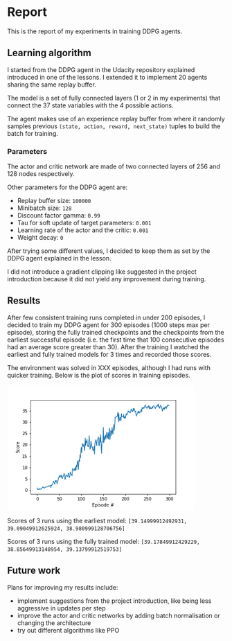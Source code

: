 # Report
This is the report of my experiments in training DDPG agents. 

## Learning algorithm
I started from the DDPG agent in the Udacity repository explained introduced in one of the lessons. I extended it to implement 20 agents sharing the same replay buffer.

The model is a set of fully connected layers (1 or 2 in my experiments) that connect the 37 state variables with the 4 possible actions.

The agent makes use of an experience replay buffer from where it randomly samples previous `(state, action, reward, next_state)` tuples to build the batch for training.

### Parameters
The actor and critic network are made of two connected layers of 256 and 128 nodes respectively.

Other parameters for the DDPG agent are:
- Replay buffer size: `100000`
- Minibatch size: `128`
- Discount factor gamma: `0.99`
- Tau for soft update of target parameters: `0.001`
- Learning rate of the actor and the critic: `0.001`
- Weight decay: `0`

After trying some different values, I decided to keep them as set by the DDPG agent explained in the lesson.

I did not introduce a gradient clipping like suggested in the project introduction because it did not yield any improvement during training.

## Results
After few consistent training runs completed in under 200 episodes, I decided to train my DDPG agent for 300 episodes (1000 steps max per episode), storing the fully trained checkpoints and the checkpoints from the earliest successful episode (i.e. the first time that 100 consecutive episodes had an average score greater than 30). After the training I watched the earliest and fully trained models for 3 times and recorded those scores.

The environment was solved in XXX episodes, although I had runs with quicker training. Below is the plot of scores in training episodes.

![](layers-256-128.png)

Scores of 3 runs using the earliest model: `[39.14999912492931, 39.09049912625924, 38.980999128706756]`

Scores of 3 runs using the fully trained model: `[39.17849912429229, 38.85649913148954, 39.13799912519753]`

## Future work
Plans for improving my results include:
- implement suggestions from the project introduction, like being less aggressive in updates per step
- improve the actor and critic networks by adding batch normalisation or changing the architecture
- try out different algorithms like PPO
 
